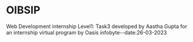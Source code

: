 # OIBSIP
Web Development internship Level1: Task3
developed by Aastha Gupta for an internship virtual program by Oasis infobyte--date:26-03-2023
